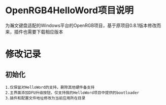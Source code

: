 # OpenRGB4HelloWord项目说明
为瀚文键盘适配的Windows平台的OpenRGB项目，基于原项目0.8.1版本修改而来，插件也需要下载相应版本

# 修改记录
 ## 初始化
	1.仅保留对HelloWord的支持，删除其他硬件备支持
	2.主界面添加DFU升级按钮，仅支持我的HelloWord项目中提供的bootloader
	3.插件和配置文件地址修改为当前应用所在目录
